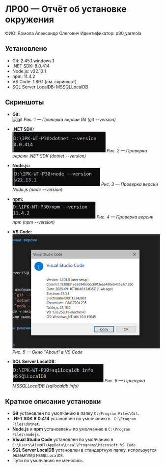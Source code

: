 # ЛР00 — Отчёт об установке окружения

ФИО: Ярмола Александр Олегович
Идентификатор: p30_yarmola

## Установлено

- Git: 2.45.1.windows.1
- .NET SDK: 8.0.414
- Node.js: v22.13.1
- npm: 11.4.2
- VS Code: 1.89.1 (см. скриншот)
- SQL Server LocalDB: MSSQLLocalDB

## Скриншоты

- **Git:**  
  ![git](https://github.com/alexsandro007/IPK-WT-P30/raw/students/p30_yarmola/task_00/students/p30_yarmola/task_00/doc/img/git_version.png)
  _Рис. 1 — Проверка версии Git (git --version)_

- **.NET SDK:**  
  ![dotnet](./img/dotnet_version.png)
  _Рис. 2 — Проверка версии .NET SDK (dotnet --version)_

- **Node.js:**  
  ![node](./img/node_version.png)
  _Рис. 3 — Проверка версии Node.js (node --version)_

- **npm:**  
  ![npm](./img/npm_version.png)
  _Рис. 4 — Проверка версии npm (npm --version)_

- **VS Code:**  
  ![VS Code](./img/vscode_about.png)
  _Рис. 5 — Окно "About" в VS Code_

- **SQL Server LocalDB:**  
  ![SQL](./img/sql_version.png)
  _Рис. 6 — Проверка MSSQLLocalDB (sqllocaldb info)_

## Краткое описание установки

- **Git** установлен по умолчанию в папку `C:\Program Files\Git`.
- **.NET SDK 8.0.414** установлен по умолчанию в ` C:\Program Files\dotnet`.
- **Node.js** и **npm** установлены по умолчанию в `C:\Program Files\nodejs`.
- **Visual Studio Code** установлен по умолчанию в `C:\Users\Alex07\AppData\Local\Programs\Microsoft VS Code`.
- **SQL Server LocalDB** установлен в стандартную папку, используется экземпляр `MSSQLLocalDB`.
- Пути по умолчанию не менялись.